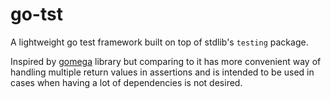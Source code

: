 # go-tst
A lightweight go test framework built on top of stdlib's `testing` package.

Inspired by [gomega](https://github.com/onsi/gomega) library but comparing to it has more convenient way of handling multiple return values in assertions and is intended to be used in cases when having a lot of dependencies is not desired.
